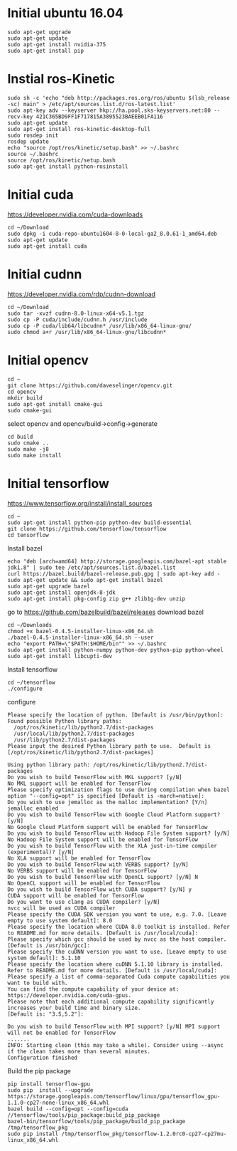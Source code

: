 # Initial ubuntu 16.04
	sudo apt-get upgrade
	sudo apt-get update
	sudo apt-get install nvidia-375
	sudo apt-get install pip

# Instial ros-Kinetic
	sudo sh -c 'echo "deb http://packages.ros.org/ros/ubuntu $(lsb_release -sc) main" > /etc/apt/sources.list.d/ros-latest.list'
	sudo apt-key adv --keyserver hkp://ha.pool.sks-keyservers.net:80 --recv-key 421C365BD9FF1F717815A3895523BAEEB01FA116
	sudo apt-get update
	sudo apt-get install ros-kinetic-desktop-full
	sudo rosdep init
	rosdep update
	echo "source /opt/ros/kinetic/setup.bash" >> ~/.bashrc
	source ~/.bashrc
	source /opt/ros/kinetic/setup.bash
	sudo apt-get install python-rosinstall
# Initial cuda
https://developer.nvidia.com/cuda-downloads

	cd ~/Download
	sudo dpkg -i cuda-repo-ubuntu1604-8-0-local-ga2_8.0.61-1_amd64.deb
	sudo apt-get update
	sudo apt-get install cuda
# Initial cudnn
https://developer.nvidia.com/rdp/cudnn-download

	cd ~/Download
	sudo tar -xvzf cudnn-8.0-linux-x64-v5.1.tgz 
	sudo cp -P cuda/include/cudnn.h /usr/include
	sudo cp -P cuda/lib64/libcudnn* /usr/lib/x86_64-linux-gnu/
	sudo chmod a+r /usr/lib/x86_64-linux-gnu/libcudnn*
# Initial opencv
	cd ~
	git clone https://github.com/daveselinger/opencv.git
	cd opencv
	mkdir build
	sudo apt-get install cmake-gui
	sudo cmake-gui
select opencv and opencv/build->config->generate

	cd build
	sudo cmake ..
	sudo make -j8
	sudo make install
# Initial tensorflow
https://www.tensorflow.org/install/install_sources
	
	cd ~
	sudo apt-get install python-pip python-dev build-essential 
	git clone https://github.com/tensorflow/tensorflow 
	cd tensorflow
Install bazel

	echo "deb [arch=amd64] http://storage.googleapis.com/bazel-apt stable jdk1.8" | sudo tee /etc/apt/sources.list.d/bazel.list
	curl https://bazel.build/bazel-release.pub.gpg | sudo apt-key add -
	sudo apt-get update && sudo apt-get install bazel
	sudo apt-get upgrade bazel
	sudo apt-get install openjdk-8-jdk
	sudo apt-get install pkg-config zip g++ zlib1g-dev unzip
go to https://github.com/bazelbuild/bazel/releases download bazel

	cd ~/Downloads
	chmod +x bazel-0.4.5-installer-linux-x86_64.sh
	./bazel-0.4.5-installer-linux-x86_64.sh --user
	echo "export PATH=\"$PATH:$HOME/bin"" >> ~/.bashrc
 	sudo apt-get install python-numpy python-dev python-pip python-wheel
	sudo apt-get install libcupti-dev 
Install tensorflow

	cd ~/tensorflow
	./configure
configure

	Please specify the location of python. [Default is /usr/bin/python]: 
	Found possible Python library paths:
	  /opt/ros/kinetic/lib/python2.7/dist-packages
	  /usr/local/lib/python2.7/dist-packages
	  /usr/lib/python2.7/dist-packages
	Please input the desired Python library path to use.  Default is [/opt/ros/kinetic/lib/python2.7/dist-packages]

	Using python library path: /opt/ros/kinetic/lib/python2.7/dist-packages
	Do you wish to build TensorFlow with MKL support? [y/N] 
	No MKL support will be enabled for TensorFlow
	Please specify optimization flags to use during compilation when bazel option "--config=opt" is specified [Default is -march=native]: 
	Do you wish to use jemalloc as the malloc implementation? [Y/n]  
	jemalloc enabled
	Do you wish to build TensorFlow with Google Cloud Platform support? [y/N] 
	No Google Cloud Platform support will be enabled for TensorFlow
	Do you wish to build TensorFlow with Hadoop File System support? [y/N] 
	No Hadoop File System support will be enabled for TensorFlow
	Do you wish to build TensorFlow with the XLA just-in-time compiler (experimental)? [y/N] 
	No XLA support will be enabled for TensorFlow
	Do you wish to build TensorFlow with VERBS support? [y/N] 
	No VERBS support will be enabled for TensorFlow
	Do you wish to build TensorFlow with OpenCL support? [y/N] N
	No OpenCL support will be enabled for TensorFlow
	Do you wish to build TensorFlow with CUDA support? [y/N] y
	CUDA support will be enabled for TensorFlow
	Do you want to use clang as CUDA compiler? [y/N] 
	nvcc will be used as CUDA compiler
	Please specify the CUDA SDK version you want to use, e.g. 7.0. [Leave empty to use system default]: 8.0
	Please specify the location where CUDA 8.0 toolkit is installed. Refer to README.md for more details. [Default is /usr/local/cuda]: 
	Please specify which gcc should be used by nvcc as the host compiler. [Default is /usr/bin/gcc]: 
	Please specify the cuDNN version you want to use. [Leave empty to use system default]: 5.1.10
	Please specify the location where cuDNN 5.1.10 library is installed. Refer to README.md for more details. [Default is /usr/local/cuda]: 
	Please specify a list of comma-separated Cuda compute capabilities you want to build with.
	You can find the compute capability of your device at: https://developer.nvidia.com/cuda-gpus.
	Please note that each additional compute capability significantly increases your build time and binary size.
	[Default is: "3.5,5.2"]: 

	Do you wish to build TensorFlow with MPI support? [y/N] MPI support will not be enabled for TensorFlow
	.......
	INFO: Starting clean (this may take a while). Consider using --async if the clean takes more than several minutes.
	Configuration finished

	
Build the pip package

	pip install tensorflow-gpu
	sudo pip  install --upgrade https://storage.googleapis.com/tensorflow/linux/gpu/tensorflow_gpu-1.1.0-cp27-none-linux_x86_64.whl
	bazel build --config=opt --config=cuda //tensorflow/tools/pip_package:build_pip_package 
	bazel-bin/tensorflow/tools/pip_package/build_pip_package /tmp/tensorflow_pkg
	sudo pip install /tmp/tensorflow_pkg/tensorflow-1.2.0rc0-cp27-cp27mu-linux_x86_64.whl 
